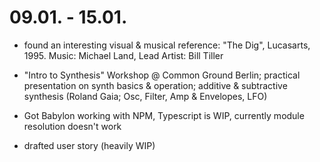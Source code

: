 # 09.01. - 15.01.

- found an interesting visual & musical reference: "The Dig", Lucasarts, 1995. Music: Michael Land, Lead Artist: Bill Tiller

- "Intro to Synthesis" Workshop @ Common Ground Berlin; practical presentation on synth basics & operation; additive & subtractive synthesis (Roland Gaia; Osc, Filter, Amp & Envelopes, LFO)

- Got Babylon working with NPM, Typescript is WIP, currently module resolution doesn't work

- drafted user story (heavily WIP)
